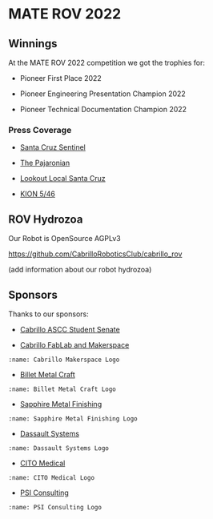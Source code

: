 # MATE ROV 2022

## Winnings

At the MATE ROV 2022 competition we got the trophies for:

* Pioneer First Place 2022

* Pioneer Engineering Presentation Champion 2022

* Pioneer Technical Documentation Champion 2022

### Press Coverage

* [Santa Cruz Sentinel](https://www.santacruzsentinel.com/2022/07/09/name-dropping-cabrillo-team-wins-underwater-robotics-competition/)

* [The Pajaronian](https://pajaronian.com/cabrillo-robotics-team-takes-home-top-prize/)

* [Lookout Local Santa Cruz](https://lookout.co/santacruz/education/higher-ed/cabrillo-college/story/2022-07-07/cabrillo-college-robotics-club-wins-first-place-in-world-mate-rov-competition/)

* [KION 5/46](https://youtu.be/mr34oDlB3G4)

## ROV Hydrozoa

Our Robot is OpenSource AGPLv3

https://github.com/CabrilloRoboticsClub/cabrillo_rov

(add information about our robot hydrozoa)

## Sponsors

Thanks to our sponsors:

* [Cabrillo ASCC Student Senate](https://www.cabrillo.edu/student-senate/)

* [Cabrillo FabLab and Makerspace](https://cabrillomakerspace.com/)
```{image} /_static/materov2022/sponsors/cabrillo_makerspace.png
:name: Cabrillo Makerspace Logo
```

* [Billet Metal Craft](https://billetmetalcraft.com/)
```{image} /_static/materov2022/sponsors/billet_metal_craft.jpg
:name: Billet Metal Craft Logo
```

* [Sapphire Metal Finishing](https://sapphirefinish.com/)
```{image} /_static/materov2022/sponsors/Sapphire_Metal_Finishing.png
:name: Sapphire Metal Finishing Logo
```

* [Dassault Systems](https://www.solidworks.com/)
```{image}  /_static/materov2022/sponsors/dassault_systems.png
:name: Dassault Systems Logo
```

* [CITO Medical](https://citomedical.com/)
```{image} /_static/materov2022/sponsors/cito_medical.jpg
:name: CITO Medical Logo
```

* [PSI Consulting](https://www.psiconsulting.com/)
```{image} /_static/materov2022/sponsors/psi_consulting.png
:name: PSI Consulting Logo
```
